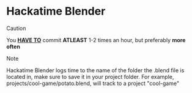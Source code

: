 # Hackatime Blender
> [!CAUTION]  
> You **<ins>HAVE TO</ins>** commit **ATLEAST** 1-2 times an hour, but preferably **more often**

> [!NOTE]  
> Hackatime Blender logs time to the name of the folder the .blend file is located in, make sure to save it in your project folder. For example, projects/cool-game/potato.blend, will track to a project "cool-game"
